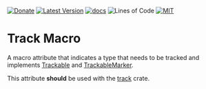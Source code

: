 [![Donate](https://img.shields.io/badge/Donate-PayPal-green.svg)](https://www.paypal.com/cgi-bin/webscr?cmd=_s-xclick&hosted_button_id=Z8QK6XU749JB2) 
[![Latest Version][crate-badge]][crate-link] 
[![docs][docs-badge]][docs-link]
![Lines of Code][loc-badge]
[![MIT][license-badge]][license-link] 

# Track Macro

A macro attribute that indicates a type that needs to be tracked and implements
[Trackable](LINK) and [TrackableMarker](LINK).

This attribute **should** be used with the [track](https://crates.io/crates/track) crate.  

[crate-badge]: https://img.shields.io/crates/v/track-macro.svg
[crate-link]: https://crates.io/crates/track-macro

[license-badge]: https://img.shields.io/badge/license-MIT-blue.svg
[license-link]: ./docs/LICENSE

[docs-badge]: https://docs.rs/track-macro/badge.svg
[docs-link]: https://docs.rs/track-macro/

[loc-badge]: https://tokei.rs/b1/github/entity-sync-rs/track-macro?category=code